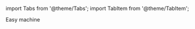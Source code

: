 import Tabs from '@theme/Tabs';
import TabItem from '@theme/TabItem';

<Tabs>
  <TabItem label="Easy">
    Easy machine
  </TabItem>
  
  <TabItem label="tab 2">
  
  </TabItem>
  
  <TabItem label="tab 2">
  
  </TabItem>
  <TabItem label="tab 2">
  
  </TabItem>
  <TabItem label="tab 2">
  
  </TabItem>
</Tabs>
